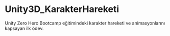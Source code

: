 # Unity3D_KarakterHareketi
Unity Zero Hero Bootcamp eğitimindeki karakter hareketi ve animasyonlarını kapsayan ilk ödev.
